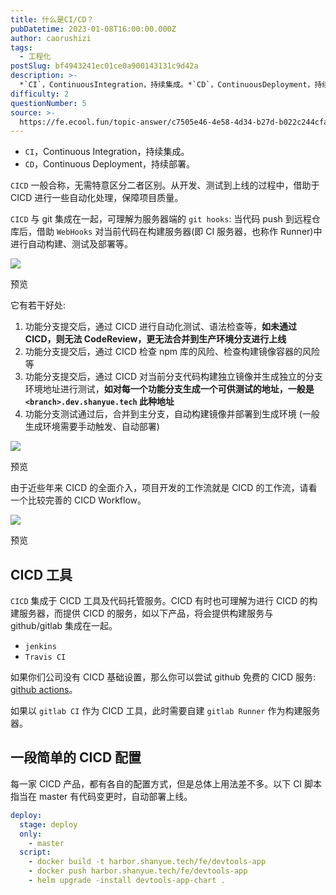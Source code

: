 ```yaml
---
title: 什么是CI/CD？
pubDatetime: 2023-01-08T16:00:00.000Z
author: caorushizi
tags:
  - 工程化
postSlug: bf4943241ec01ce0a900143131c9d42a
description: >-
  *`CI`，ContinuousIntegration，持续集成。*`CD`，ContinuousDeployment，持续部署。`CICD`一般合称，无需特意区分二者区别。从开发、测试到上线的过程中
difficulty: 2
questionNumber: 5
source: >-
  https://fe.ecool.fun/topic-answer/c7505e46-4e58-4d34-b27d-b022c244cfad?orderBy=updateTime&order=desc&tagId=28
---
```


- `CI`，Continuous Integration，持续集成。
- `CD`，Continuous Deployment，持续部署。

`CICD` 一般合称，无需特意区分二者区别。从开发、测试到上线的过程中，借助于 CICD 进行一些自动化处理，保障项目质量。

`CICD` 与 git 集成在一起，可理解为服务器端的 `git hooks`: 当代码 push 到远程仓库后，借助 `WebHooks` 对当前代码在构建服务器(即 CI 服务器，也称作 Runner)中进行自动构建、测试及部署等。

![](https://p3-juejin.byteimg.com/tos-cn-i-k3u1fbpfcp/6e1576bdb44b42b096e4aa5e9ec2fc81~tplv-k3u1fbpfcp-zoom-in-crop-mark:4536:0:0:0.image)

预览

它有若干好处:

1.  功能分支提交后，通过 CICD 进行自动化测试、语法检查等，**如未通过 CICD，则无法 CodeReview，更无法合并到生产环境分支进行上线**
2.  功能分支提交后，通过 CICD 检查 npm 库的风险、检查构建镜像容器的风险等
3.  功能分支提交后，通过 CICD 对当前分支代码构建独立镜像并生成独立的分支环境地址进行测试，**如对每一个功能分支生成一个可供测试的地址，一般是 `<branch>.dev.shanyue.tech` 此种地址**
4.  功能分支测试通过后，合并到主分支，自动构建镜像并部署到生成环境 (一般生成环境需要手动触发、自动部署)

![](https://p3-juejin.byteimg.com/tos-cn-i-k3u1fbpfcp/9bc88ef327f54e518d8107e9b698520f~tplv-k3u1fbpfcp-zoom-in-crop-mark:4536:0:0:0.image)

预览

由于近些年来 CICD 的全面介入，项目开发的工作流就是 CICD 的工作流，请看一个比较完善的 CICD Workflow。

![](https://p3-juejin.byteimg.com/tos-cn-i-k3u1fbpfcp/c4746a6b8c41439d9f73ddbfb231d5f0~tplv-k3u1fbpfcp-zoom-in-crop-mark:4536:0:0:0.image)

预览

## CICD 工具

`CICD` 集成于 CICD 工具及代码托管服务。CICD 有时也可理解为进行 CICD 的构建服务器，而提供 CICD 的服务，如以下产品，将会提供构建服务与 github/gitlab 集成在一起。

- `jenkins`
- `Travis CI`

如果你们公司没有 CICD 基础设置，那么你可以尝试 github 免费的 CICD 服务: [github actions](https://github.com/features/actions)。

如果以 `gitlab CI` 作为 CICD 工具，此时需要自建 `gitlab Runner` 作为构建服务器。

## 一段简单的 CICD 配置

每一家 CICD 产品，都有各自的配置方式，但是总体上用法差不多。以下 CI 脚本指当在 master 有代码变更时，自动部署上线。

```yaml
deploy:
  stage: deploy
  only:
    - master
  script:
    - docker build -t harbor.shanyue.tech/fe/devtools-app
    - docker push harbor.shanyue.tech/fe/devtools-app
    - helm upgrade -install devtools-app-chart .
```
